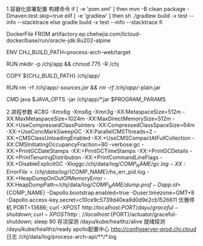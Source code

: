1.容器化部署配置
构建命令
if [ -e 'pom.xml' ]
then mvn -B clean package -Dmaven.test.skip=true
elif [ -e 'gradlew' ]
then sh ./gradlew build -x test --info --stacktrace
else
gradle build -x test --info --stacktrace
fi

DockerFile
FROM artifactory.ep.chehejia.com/licloud-docker/base/run/oracle-jdk:8u202-alpine

ENV CHJ_BUILD_PATH=process-arch-web/target

RUN mkdir -p /chj/app && chmod 775 -R /chj

COPY ${CHJ_BUILD_PATH} /chj/app/

RUN rm -rf /chj/app/*-sources.jar && rm -rf /chj/app/*-plain.jar

CMD java $JAVA_OPTS -jar /chj/app/*.jar $PROGRAM_PARAMS

2.进程参数
4C8G
-Xmx6g -Xms6g -Xmn3g -XX:MetaspaceSize=512m -XX:MaxMetaspaceSize=1024m -XX:MaxDirectMemorySize=512m -XX:+UseCompressedClassPointers -XX:CompressedClassSpaceSize=64m -XX:+UseConcMarkSweepGC -XX:ParallelCMSThreads=2 -XX:+CMSClassUnloadingEnabled -XX:+UseCMSCompactAtFullCollection -XX:CMSInitiatingOccupancyFraction=80 -verbose:gc -XX:+PrintGCDateStamps -XX:+PrintGCTimeStamps -XX:+PrintGCDetails -XX:+PrintTenuringDistribution -XX:+PrintCommandLineFlags -XX:+DisableExplicitGC -Xloggc:/chj/data/log/${COMP_NAME}/gc.log -XX:ErrorFile=/chj/data/log/${COMP_NAME}/hs_err_pid<pid>.log -XX:+HeapDumpOnOutOfMemoryError -XX:HeapDumpPath=/chj/data/log/${COMP_NAME}/dump.prof -Dapp.id=${COMP_NAME} -Dapollo.bootstrap.enabled=true -Duser.timezone=GMT+8
-Dapollo.access-key.secret=c10ce9c5739d40ea9d0d9e2cb1526611
优雅停机
PORT=13686; curl -XPOST http://localhost:${PORT}/dayu/graceful-shutdown;curl -XPOST http://localhost:${PORT}/actuator/graceful-shutdown; sleep 90
存活探测
/dayu/kube/healthz/alive
就绪探测
/dayu/kube/healthz/ready
apollo配置中心
http://configserver-prod.chj.cloud
日志
/chj/data/log/process-arch-api/**/*.log






